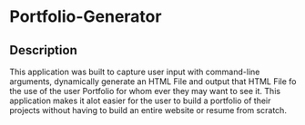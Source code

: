 # Portfolio-Generator

## Description
This application was built to capture user input with command-line arguments, dynamically generate an HTML File and output that HTML File fo the use of the user Portfolio for whom ever they may want to see it. This application makes it alot easier for the user to build a portfolio of their projects without having to build an entire website or resume from scratch.

